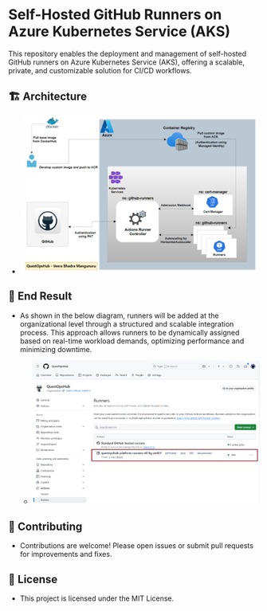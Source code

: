 # Self-Hosted GitHub Runners on Azure Kubernetes Service (AKS)

This repository enables the deployment and management of self-hosted GitHub runners on Azure Kubernetes Service (AKS), offering a scalable, private, and customizable solution for CI/CD workflows.

## 🏗 Architecture

- <img src="images/image01.png" alt="image01" width="675">

## 🎯 End Result

- As shown in the below diagram, runners will be added at the organizational level through a structured and scalable integration process. This approach allows runners to be dynamically assigned based on real-time workload demands, optimizing performance and minimizing downtime.

    - <img src="images/image02.png" alt="image02" width="675">

## 🤝 Contributing

- Contributions are welcome! Please open issues or submit pull requests for improvements and fixes.

## 📄 License

- This project is licensed under the MIT License.